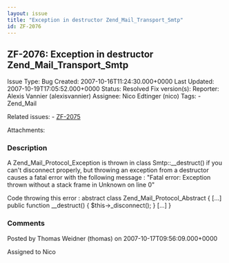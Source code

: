 ```yaml
---
layout: issue
title: "Exception in destructor Zend_Mail_Transport_Smtp"
id: ZF-2076
---
```


ZF-2076: Exception in destructor Zend\_Mail\_Transport\_Smtp
------------------------------------------------------------

 Issue Type: Bug Created: 2007-10-16T11:24:30.000+0000 Last Updated: 2007-10-19T17:05:52.000+0000 Status: Resolved Fix version(s): 
 Reporter:  Alexis Vannier (alexisvannier)  Assignee:  Nico Edtinger (nico)  Tags: - Zend\_Mail
 
 Related issues: - [ZF-2075](/issues/browse/ZF-2075)
 
 Attachments: 
### Description

A Zend\_Mail\_Protocol\_Exception is thrown in class Smtp::\_\_destruct() if you can't disconnect properly, but throwing an exception from a destructor causes a fatal error with the following message : "Fatal error: Exception thrown without a stack frame in Unknown on line 0"

Code throwing this error : abstract class Zend\_Mail\_Protocol\_Abstract { [...] public function \_\_destruct() { $this->\_disconnect(); } [...] }

 

 

### Comments

Posted by Thomas Weidner (thomas) on 2007-10-17T09:56:09.000+0000

Assigned to Nico

 

 